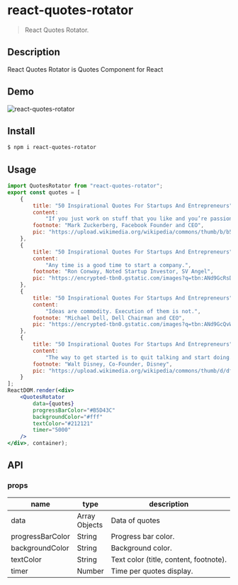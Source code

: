 # react-quotes-rotator

> React Quotes Rotator.

## Description

React Quotes Rotator is Quotes Component for React

## Demo

![react-quotes-rotator](https://user-images.githubusercontent.com/20862187/51442796-18d97780-1d13-11e9-8b4d-2e3bfd5b253a.gif)

## Install

``` bash
$ npm i react-quotes-rotator
```

## Usage

```jsx
import QuotesRotator from "react-quotes-rotator";
export const quotes = [
    {
        title: "50 Inspirational Quotes For Startups And Entrepreneurs",
        content:
            "If you just work on stuff that you like and you’re passionate about, you don’t have to have a master plan with how things will play out.",
        footnote: "Mark Zuckerberg, Facebook Founder and CEO",
        pic: "https://upload.wikimedia.org/wikipedia/commons/thumb/b/b5/Mark_Zuckerberg_cropped.jpg/220px-Mark_Zuckerberg_cropped.jpg"
    },
    {
        title: "50 Inspirational Quotes For Startups And Entrepreneurs",
        content:
            "Any time is a good time to start a company.",
        footnote: "Ron Conway, Noted Startup Investor, SV Angel",
        pic: "https://encrypted-tbn0.gstatic.com/images?q=tbn:ANd9GcRsDzSJUGCynBe_5AsxFMa5di6NDl79jlhaXU_GjzfKXvUYfQv2"
    },
    {
        title: "50 Inspirational Quotes For Startups And Entrepreneurs",
        content:
            "Ideas are commodity. Execution of them is not.",
        footnote: "Michael Dell, Dell Chairman and CEO",
        pic: "https://encrypted-tbn0.gstatic.com/images?q=tbn:ANd9GcQvWiBIth-yWVarg0-P9t2-tzktb0H9w5RXtCN1l5YxSruAtyfbMQ"
    },
    {
        title: "50 Inspirational Quotes For Startups And Entrepreneurs",
        content:
            "The way to get started is to quit talking and start doing.",
        footnote: "Walt Disney, Co-Founder, Disney",
        pic: "https://upload.wikimedia.org/wikipedia/commons/thumb/d/df/Walt_Disney_1946.JPG/220px-Walt_Disney_1946.JPG"
    }
];
ReactDOM.render(<div>
    <QuotesRotator
        data={quotes}
        progressBarColor="#B5D43C"
        backgroundColor="#fff"
        textColor="#212121"
        timer="5000"
    />
</div>, container);
```
## API

### props

<table class="table table-bordered table-striped">
    <thead>
        <tr>
            <th style="width: 100px;">name</th>
            <th style="width: 50px;">type</th>
            <th>description</th>
        </tr>
    </thead>
    <tbody>
        <tr>
            <td>data</td>
            <td>Array Objects</td>
            <td>Data of quotes</td>
        </tr>
        <tr>
            <td>progressBarColor</td>
            <td>String</td>
            <td>Progress bar color.</td>
        </tr>
        <tr>
            <td>backgroundColor</td>
            <td>String</td>
            <td>Background color.</td>
        </tr>
        <tr>
            <td>textColor</td>
            <td>String</td>
            <td>Text color (title, content, footnote).</td>
        </tr>
        <tr>
            <td>timer</td>
            <td>Number</td>
            <td>Time per quotes display.</td>
        </tr>
    </tbody>
</table>
